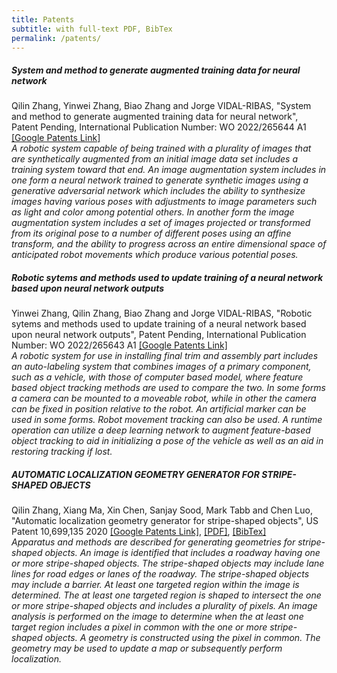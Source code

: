 ```yaml
---
title: Patents
subtitle: with full-text PDF, BibTex 
permalink: /patents/
---
```

##### System and method to generate augmented training data for neural network
Qilin Zhang, Yinwei Zhang, Biao Zhang and Jorge VIDAL-RIBAS, "System and method to generate augmented training data for neural network", Patent Pending, International Publication Number: WO 2022/265644 A1 [[Google Patents Link]](https://patents.google.com/patent/WO2022265644A1/)  
*A robotic system capable of being trained with a plurality of images that are synthetically augmented from an initial image data set includes a training system toward that end. An image augmentation system includes in one form a neural network trained to generate synthetic images using a generative adversarial network which includes the ability to synthesize images having various poses with adjustments to image parameters such as light and color among potential others. In another form the image augmentation system includes a set of images projected or transformed from its original pose to a number of different poses using an affine transform, and the ability to progress across an entire dimensional space of anticipated robot movements which produce various potential poses.*


##### Robotic sytems and methods used to update training of a neural network based upon neural network outputs
Yinwei Zhang, Qilin Zhang, Biao Zhang and Jorge VIDAL-RIBAS, "Robotic sytems and methods used to update training of a neural network based upon neural network outputs", Patent Pending, International Publication Number: WO 2022/265643 A1 [[Google Patents Link]](https://patents.google.com/patent/WO2022265643A1/)   
*A robotic system for use in installing final trim and assembly part includes an auto-labeling system that combines images of a primary component, such as a vehicle, with those of computer based model, where feature based object tracking methods are used to compare the two. In some forms a camera can be mounted to a moveable robot, while in other the camera can be fixed in position relative to the robot. An artificial marker can be used in some forms. Robot movement tracking can also be used. A runtime operation can utilize a deep learning network to augment feature-based object tracking to aid in initializing a pose of the vehicle as well as an aid in restoring tracking if lost.*

##### AUTOMATIC LOCALIZATION GEOMETRY GENERATOR FOR STRIPE-SHAPED OBJECTS
Qilin Zhang, Xiang Ma, Xin Chen, Sanjay Sood, Mark Tabb and Chen Luo, "Automatic localization geometry generator for stripe-shaped objects", US Patent 10,699,135 2020 [[Google Patents Link]](https://patents.google.com/patent/US10699135B2/en), [[PDF]](https://qilin-zhang.github.io/_pages/pdfs/US10699135.pdf?raw=true), [[BibTex]](https://qilin-zhang.github.io/_pages/bibtexs/zhang2020automatic.txt?raw=true)  
*Apparatus and methods are described for generating geometries for stripe-shaped objects. An image is identified that includes a roadway having one or more stripe-shaped objects. The stripe-shaped objects may include lane lines for road edges or lanes of the roadway. The stripe-shaped objects may include a barrier. At least one targeted region within the image is determined. The at least one targeted region is shaped to intersect the one or more stripe-shaped objects and includes a plurality of pixels. An image analysis is performed on the image to determine when the at least one target region includes a pixel in common with the one or more stripe-shaped objects. A geometry is constructed using the pixel in common. The geometry may be used to update a map or subsequently perform localization.*

